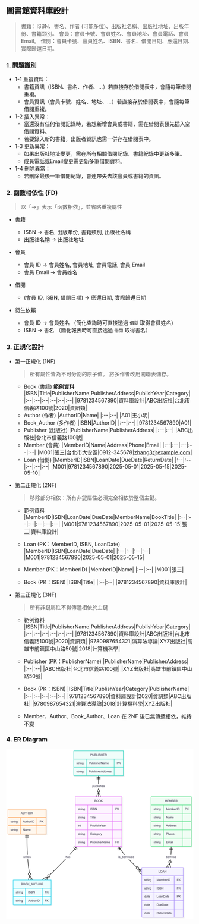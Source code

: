 ## 圖書館資料庫設計
> 書籍：ISBN、書名、作者 (可能多位)、出版社名稱、出版社地址、出版年份、書籍類別。
> 會員：會員卡號、會員姓名、會員地址、會員電話、會員Email。
> 借閱：會員卡號、會員姓名、ISBN、書名、借閱日期、應還日期、實際歸還日期。
### 1. 問題識別
* 1-1 重複資料：
    * 書籍資訊（ISBN、書名、作者、...）若直接存於借閱表中，會隨每筆借閱重複。
    * 會員資訊（會員卡號、姓名、地址、...）若直接存於借閱表中，會隨每筆借閱重複。
* 1-2 插入異常：
    * 當還沒有任何借閱記錄時，若想新增會員或書籍，需在借閱表預先插入空借閱資料。
    * 若要錄入新的書籍，出版者資訊也需一併存在借閱表中。
* 1-3 更新異常：
    * 如果出版社地址變更，需在所有相關借閱記錄、書籍紀錄中更新多筆。
    * 成員電話或Email變更需更新多筆借閱資料。
* 1-4 刪除異常：
    * 若刪除最後一筆借閱紀錄，會連帶失去該會員或書籍的資訊。
### 2. 函數相依性 (FD)
> 以「→」表示「函數相依」，並省略重複屬性
* 書籍
    * ISBN → 書名, 出版年份, 書籍類別, 出版社名稱
    * 出版社名稱 → 出版社地址

* 會員
    * 會員 ID → 會員姓名, 會員地址, 會員電話, 會員 Email
    * 會員 Email → 會員姓名
* 借閱 
    * (會員 ID, ISBN, 借閱日期) → 應還日期, 實際歸還日期

* 衍生依賴
    * 會員 ID → 會員姓名  （簡化查詢時可直接透過 `借閱` 取得會員姓名）
    * ISBN → 書名  （簡化報表時可直接透過 `借閱` 取得書名）
### 3. 正規化設計
* 第一正規化 (1NF)
    > 所有屬性皆為不可分割的原子值。
    > 將多作者改用關聯表儲存。
    * Book (書籍)   **範例資料** 
      |ISBN|Title|PublisherName|PublisherAddress|PublishYear|Category|
        |:--|:--|:--|:--|:--|:--|
        |9781234567890|資料庫設計|ABC出版社|台北市信義路100號|2020|資訊類|
    * Author (作者)
        |AuthorID|Name|
        |:--|:--|
        |A01|王小明|
    * Book_Author (多作者)
        |ISBN|AuthorID|
        |:--|:--|
        |9781234567890|A01|
    * Publisher (出版社)
        |PublisherName|PublisherAddress|
        |:--|:--|
        |ABC出版社|台北市信義路100號|
    * Member (會員)
        |MemberID|Name|Address|Phone|Email|
        |:--|:--|:--|:--|:--|
        |M001|張三|台北市大安區|0912-345678|zhang3@example.com|
    * Loan (借閱)
        |MemberID|ISBN|LoanDate|DueDate|ReturnDate|
        |:--|:--|:--|:--|:--|
        |M001|9781234567890|2025-05-01|2025-05-15|2025-05-10|
* 第二正規化 (2NF)
    > 移除部分相依：所有非鍵屬性必須完全相依於整個主鍵。

    * 範例資料
        |MemberID|ISBN|LoanDate|DueDate|MemberName|BookTitle|
        |:--|:--|:--|:--|:--|:--|
        |M001|9781234567890|2025-05-01|2025-05-15|張三|資料庫設計|

    * Loan (PK：MemberID, ISBN, LoanDate)
        |MemberID|ISBN|LoanDate|DueDate|
        |:--|:--|:--|:--|
        |M001|9781234567890|2025-05-01|2025-05-15|

    * Member (PK：MemberID)
        |MemberID|Name|
        |:--|:--|
        |M001|張三|

    * Book (PK：ISBN)
        |ISBN|Title|
        |:--|:--|
        |9781234567890|資料庫設計|

* 第三正規化 (3NF)
    > 所有非鍵屬性不得傳遞相依於主鍵

    * 範例資料
      |ISBN|Title|PublisherName|PublisherAddress|PublishYear|Category|
        |:--|:--|:--|:--|:--|:--|
        |9781234567890|資料庫設計|ABC出版社|台北市信義路100號|2020|資訊類|
        |9780987654321|演算法導論|XYZ出版社|高雄市前鎮區中山路50號|2018|計算機科學|

    * Publisher (PK：PublisherName)
        |PublisherName|PublisherAddress|
        |:--|:--|
        |ABC出版社|台北市信義路100號|
        |XYZ出版社|高雄市前鎮區中山路50號|

    * Book (PK：ISBN)
        |ISBN|Title|PublishYear|Category|PublisherName|
        |:--|:--|:--|:--|:--|
        |9781234567890|資料庫設計|2020|資訊類|ABC出版社|
        |9780987654321|演算法導論|2018|計算機科學|XYZ出版社|
    * Member、Author、Book_Author、Loan 在 2NF 後已無傳遞相依，維持不變

### 4. ER Diagram
![ERD-01](https://github.com/kevin083177/mariadb-lab05/blob/main/Lab-05_1/ERD-01.png)